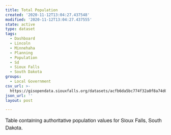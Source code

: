 ```yaml
---
title: Total Population
created: '2020-11-12T13:04:27.437548'
modified: '2020-11-12T13:04:27.437555'
state: active
type: dataset
tags:
  - Dashboard
  - Lincoln
  - Minnehaha
  - Planning
  - Population
  - Sd
  - Sioux Falls
  - South Dakota
groups:
  - Local Government
csv_url: >-
  https://gisopendata.siouxfalls.org/datasets/acfb6da5bc774f32a0f8a74d0cc87888_4.csv?outSR=%7B%22latestWkid%22%3A32164%2C%22wkid%22%3A32164%7D
json_url: ''
layout: post

---
```

<span style='font-family: &quot;Avenir Next W01&quot;, &quot;Avenir Next W00&quot;, &quot;Avenir Next&quot;, Avenir, &quot;Helvetica Neue&quot;, sans-serif; font-size: 16px;'>Table containing authoritative population values for Sioux Falls, South Dakota.  </span>
